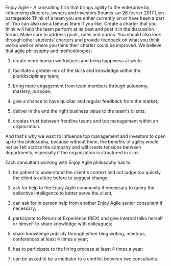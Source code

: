 
Enjoy Agile - A consulting firm that brings agility to the enterprise by influencing directors, owners and investors
Soumis sur 26 février 2017
Lien partageable
Think of a team you are either currently on or have been a part of. You can also use a famous team if you like. Create a charter that you think will help the team perform at its best and post it in the discussion forum. Make sure to address goals, roles and norms. You should also look through other students’ charters and provide feedback on what you think works well or where you think their charter could be improved.
We believe that agile philosophy and methodologies:

 1) create more human workplaces and bring happiness at work; 

 2) facilitate a greater mix of the skills and knowledge within the pluridisciplinary team; 

 3) bring more engagement from team members through autonomy, mastery, purpose; 

 4) give a chance to have quicker and regular feedback from the market; 

 5) deliver in the end the right business value to the team's clients; 

 6) creates trust between frontline teams and top management within an organization.



And that's why we want to influence top management and investors to open up to the philosophy, because without them, the benefits of agility would not be felt across the company and will create tensions between departments, especially if the organization is structured in silos.



Each consultant working with Enjoy Agile philosophy has to:

1) be patient to understand the client's context and not judge too quickly the client's culture before to suggest change; 

2) ask for help to the Enjoy Agile community if necessary to query the collective intelligence to better serve the client; 

3) can ask for in person help from another Enjoy Agile senior consultant if necessary; 

4) participate to Return of Experience (REX) and give internal talks herself or himself to share knowledge with colleagues;  

5) share knowledge publicly through either blog writing, meetups, conferences at least 4 times a year;

6) has to participate to the hiring process at least 4 times a year; 

7) can be asked to be a mediator to a conflict between two consultants.


